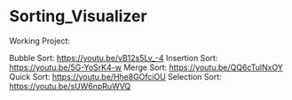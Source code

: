 # Sorting_Visualizer

Working Project:

Bubble Sort: https://youtu.be/vB12s5Lv_-4
Insertion Sort: https://youtu.be/5G-YoSrK4-w
Merge Sort: https://youtu.be/QQ6cTulNxOY
Quick Sort: https://youtu.be/Hhe8GOfciOU
Selection Sort: https://youtu.be/sUW6npRuWVQ
